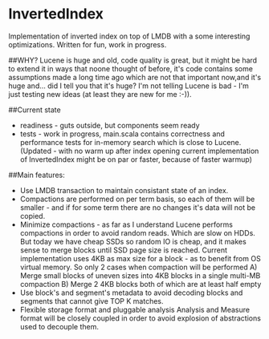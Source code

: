 # InvertedIndex
Implementation of inverted index on top of LMDB with a some interesting optimizations. Written for fun, work in progress.

##WHY? 
Lucene is huge and old, code quality is great, but it might be hard to extend it in ways that noone thought of before, it's code contains some assumptions made a long time ago which are not that important now,and it's huge and... did I tell you that it's huge? I'm not telling Lucene is bad - I'm just testing new ideas (at least they are new for me :-)).

##Current state
* readiness - guts outside, but components seem ready
* tests - work in progress, main.scala contains correctness and performance tests for in-memory search which is close to Lucene. (Updated - with no warm up after index opening current implementation of InvertedIndex might be on par or faster, because of faster warmup)


##Main features:
*  Use LMDB transaction to maintain consistant state of an index.
*  Compactions are performed on per term basis, so each of them will be smaller -
   and if for some term there are no changes it's data will not be copied. 
*  Minimize compactions - as far as I understand Lucene performs compactions in order to avoid random reads. Which are slow on HDDs.
   But today we have cheap SSDs so random IO is cheap, and it makes sense to  merge blocks until SSD page size is reached.
   Current implementation uses 4KB as max size for a block - as to benefit from OS virtual memory.
   So only 2 cases when compaction will be performed A) Merge small blocks of uneven sizes into 4KB blocks in a single multi-MB compaction B) Merge 2 4KB blocks both of which are at least half empty
*  Use block's and segment's metadata to avoid decoding blocks and segments that cannot give TOP K matches.
*  Flexible storage format and pluggable analysis
   Analysis and Measure format will be closely coupled in order to avoid explosion of abstractions used to decouple them.

